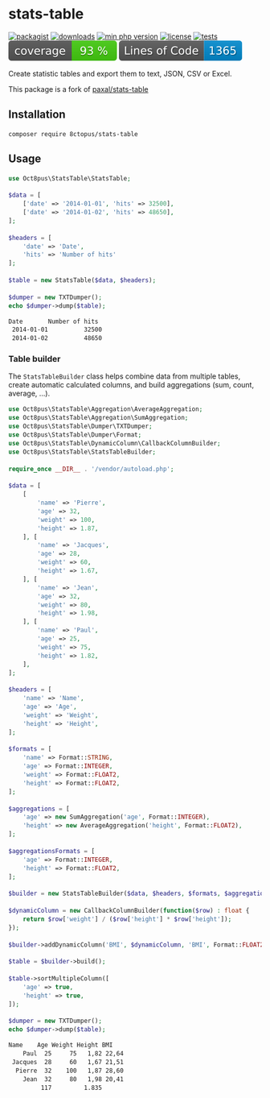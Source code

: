 # stats-table

[![packagist](https://poser.pugx.org/8ctopus/stats-table/v)](https://packagist.org/packages/8ctopus/stats-table)
[![downloads](https://poser.pugx.org/8ctopus/stats-table/downloads)](https://packagist.org/packages/8ctopus/stats-table)
[![min php version](https://poser.pugx.org/8ctopus/stats-table/require/php)](https://packagist.org/packages/8ctopus/stats-table)
[![license](https://poser.pugx.org/8ctopus/stats-table/license)](https://packagist.org/packages/8ctopus/stats-table)
[![tests](https://github.com/8ctopus/stats-table/actions/workflows/tests.yml/badge.svg)](https://github.com/8ctopus/stats-table/actions/workflows/tests.yml)
![code coverage badge](https://raw.githubusercontent.com/8ctopus/stats-table/image-data/coverage.svg)
![lines of code](https://raw.githubusercontent.com/8ctopus/stats-table/image-data/lines.svg)

Create statistic tables and export them to text, JSON, CSV or Excel.

This package is a fork of [paxal/stats-table](https://github.com/paxal/stats-table)

## Installation

    composer require 8ctopus/stats-table

## Usage

```php
use Oct8pus\StatsTable\StatsTable;

$data = [
    ['date' => '2014-01-01', 'hits' => 32500],
    ['date' => '2014-01-02', 'hits' => 48650],
];

$headers = [
    'date' => 'Date',
    'hits' => 'Number of hits'
];

$table = new StatsTable($data, $headers);

$dumper = new TXTDumper();
echo $dumper->dump($table);
```

```txt
Date       Number of hits
 2014-01-01          32500
 2014-01-02          48650
```

### Table builder

The `StatsTableBuilder` class helps combine data from multiple tables, create automatic calculated columns, and build aggregations (sum, count, average, ...).

```php
use Oct8pus\StatsTable\Aggregation\AverageAggregation;
use Oct8pus\StatsTable\Aggregation\SumAggregation;
use Oct8pus\StatsTable\Dumper\TXTDumper;
use Oct8pus\StatsTable\Dumper\Format;
use Oct8pus\StatsTable\DynamicColumn\CallbackColumnBuilder;
use Oct8pus\StatsTable\StatsTableBuilder;

require_once __DIR__ . '/vendor/autoload.php';

$data = [
    [
        'name' => 'Pierre',
        'age' => 32,
        'weight' => 100,
        'height' => 1.87,
    ], [
        'name' => 'Jacques',
        'age' => 28,
        'weight' => 60,
        'height' => 1.67,
    ], [
        'name' => 'Jean',
        'age' => 32,
        'weight' => 80,
        'height' => 1.98,
    ], [
        'name' => 'Paul',
        'age' => 25,
        'weight' => 75,
        'height' => 1.82,
    ],
];

$headers = [
    'name' => 'Name',
    'age' => 'Age',
    'weight' => 'Weight',
    'height' => 'Height',
];

$formats = [
    'name' => Format::STRING,
    'age' => Format::INTEGER,
    'weight' => Format::FLOAT2,
    'height' => Format::FLOAT2,
];

$aggregations = [
    'age' => new SumAggregation('age', Format::INTEGER),
    'height' => new AverageAggregation('height', Format::FLOAT2),
];

$aggregationsFormats = [
    'age' => Format::INTEGER,
    'height' => Format::FLOAT2,
];

$builder = new StatsTableBuilder($data, $headers, $formats, $aggregations);

$dynamicColumn = new CallbackColumnBuilder(function($row) : float {
    return $row['weight'] / ($row['height'] * $row['height']);
});

$builder->addDynamicColumn('BMI', $dynamicColumn, 'BMI', Format::FLOAT2);

$table = $builder->build();

$table->sortMultipleColumn([
    'age' => true,
    'height' => true,
]);

$dumper = new TXTDumper();
echo $dumper->dump($table);
```

```txt
Name    Age Weight Height BMI
    Paul  25     75   1,82 22,64
 Jacques  28     60   1,67 21,51
  Pierre  32    100   1,87 28,60
    Jean  32     80   1,98 20,41
         117         1.835
```
